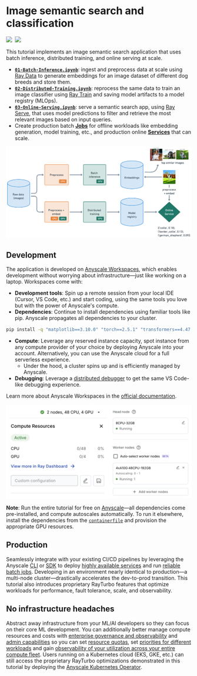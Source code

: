 # Image semantic search and classification

<div align="left">
<a target="_blank" href="https://console.anyscale.com/"><img src="https://img.shields.io/badge/🚀 Run_on-Anyscale-9hf"></a>&nbsp;
<a href="https://github.com/anyscale/foundational-ray-app" role="button"><img src="https://img.shields.io/static/v1?label=&amp;message=View%20On%20GitHub&amp;color=586069&amp;logo=github&amp;labelColor=2f363d"></a>&nbsp;
</div>

This tutorial implements an image semantic search application that uses batch inference, distributed training, and online serving at scale.

- [**`01-Batch-Inference.ipynb`**](https://github.com/anyscale/foundational-ray-app/tree/main/notebooks/01-Batch-Inference.ipynb): ingest and preprocess data at scale using [Ray Data](https://docs.ray.io/en/latest/data/data.html) to generate embeddings for an image dataset of different dog breeds and store them.
- [**`02-Distributed-Training.ipynb`**](https://github.com/anyscale/foundational-ray-app/tree/main/notebooks/02-Distributed-Training.ipynb): reprocess the same data to train an image classifier using [Ray Train](https://docs.ray.io/en/latest/train/train.html) and saving model artifacts to a model registry (MLOps).
- [**`03-Online-Serving.ipynb`**](https://github.com/anyscale/foundational-ray-app/tree/main/notebooks/03-Online-Serving.ipynb): serve a semantic search app, using [Ray Serve](https://docs.ray.io/en/latest/serve/index.html), that uses model predictions to filter and retrieve the most relevant images based on input queries.
- Create production batch [**Jobs**](https://docs.anyscale.com/platform/jobs/) for offline workloads like embedding generation, model training, etc., and production online [**Services**](https://docs.anyscale.com/platform/services/) that can scale.

<img src="https://raw.githubusercontent.com/anyscale/foundational-ray-app/refs/heads/main/images/overview.png" width=900>

## Development

The application is developed on [Anyscale Workspaces](https://docs.anyscale.com/platform/workspaces/), which enables development without worrying about infrastructure—just like working on a laptop. Workspaces come with:
- **Development tools**: Spin up a remote session from your local IDE (Cursor, VS Code, etc.) and start coding, using the same tools you love but with the power of Anyscale's compute.
- **Dependencies**: Continue to install dependencies using familiar tools like pip. Anyscale propagates all dependencies to your cluster.

```bash
pip install -q "matplotlib==3.10.0" "torch==2.5.1" "transformers==4.47.1" "scikit-learn==1.6.0" "mlflow==2.19.0" "ipywidgets"
```

- **Compute**: Leverage any reserved instance capacity, spot instance from any compute provider of your choice by deploying Anyscale into your account. Alternatively, you can use the Anyscale cloud for a full serverless experience.
  - Under the hood, a cluster spins up and is efficiently managed by Anyscale.
- **Debugging**: Leverage a [distributed debugger](https://docs.anyscale.com/platform/workspaces/workspaces-debugging/#distributed-debugger) to get the same VS Code-like debugging experience.

Learn more about Anyscale Workspaces in the [official documentation](https://docs.anyscale.com/platform/workspaces/).

<div align="center">
  <img src="https://raw.githubusercontent.com/anyscale/foundational-ray-app/refs/heads/main/images/compute.png" width=600>
</div>

**Note**: Run the entire tutorial for free on [Anyscale](https://console.anyscale.com/)—all dependencies come pre-installed, and compute autoscales automatically. To run it elsewhere, install the dependencies from the [`containerfile`](https://github.com/anyscale/foundational-ray-app/tree/main/containerfile) and provision the appropriate GPU resources.

## Production
Seamlessly integrate with your existing CI/CD pipelines by leveraging the Anyscale [CLI](https://docs.anyscale.com/reference/quickstart-cli) or [SDK](https://docs.anyscale.com/reference/quickstart-sdk) to deploy [highly available services](https://docs.anyscale.com/platform/services) and run [reliable batch jobs](https://docs.anyscale.com/platform/jobs). Developing in an environment nearly identical to production—a multi-node cluster—drastically accelerates the dev-to-prod transition. This tutorial also introduces proprietary RayTurbo features that optimize workloads for performance, fault tolerance, scale, and observability.

## No infrastructure headaches
Abstract away infrastructure from your ML/AI developers so they can focus on their core ML development. You can additionally better manage compute resources and costs with [enterprise governance and observability](https://www.anyscale.com/blog/enterprise-governance-observability) and [admin capabilities](https://docs.anyscale.com/administration/overview) so you can set [resource quotas](https://docs.anyscale.com/reference/resource-quotas/), set [priorities for different workloads](https://docs.anyscale.com/administration/cloud-deployment/global-resource-scheduler) and gain [observability of your utilization across your entire compute fleet](https://docs.anyscale.com/administration/resource-management/telescope-dashboard).
Users running on a Kubernetes cloud (EKS, GKE, etc.) can still access the proprietary RayTurbo optimizations demonstrated in this tutorial by deploying the [Anyscale Kubernetes Operator](https://docs.anyscale.com/administration/cloud-deployment/kubernetes/).
